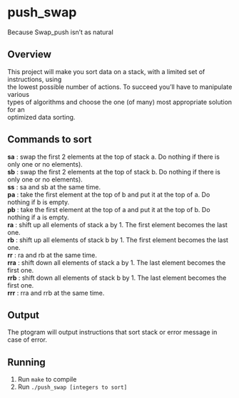 # push_swap
Because Swap_push isn’t as natural
## Overview
This project will make you sort data on a stack, with a limited set of instructions, using \
the lowest possible number of actions. To succeed you’ll have to manipulate various \
types of algorithms and choose the one (of many) most appropriate solution for an \
optimized data sorting.
## Commands to sort
**sa** : swap the first 2 elements at the top of stack a. Do nothing if there is only one or no elements). \
**sb** : swap the first 2 elements at the top of stack b. Do nothing if there is only one or no elements). \
**ss** : sa and sb at the same time. \
**pa** : take the first element at the top of b and put it at the top of a. Do nothing if b is empty. \
**pb** : take the first element at the top of a and put it at the top of b. Do nothing if a is empty. \
**ra** : shift up all elements of stack a by 1. The first element becomes the last one. \
**rb** : shift up all elements of stack b by 1. The first element becomes the last one. \
**rr** : ra and rb at the same time. \
**rra** : shift down all elements of stack a by 1. The last element becomes the first one. \
**rrb** : shift down all elements of stack b by 1. The last element becomes the first one. \
**rrr** : rra and rrb at the same time.
## Output
The ptogram will output instructions that sort stack or error message in case of error.
## Running
1. Run `make` to compile
2. Run `./push_swap [integers to sort]`
